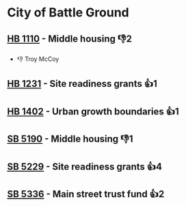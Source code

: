 # City of Battle Ground

## [HB 1110](/bill/2023-24/hb/1110/) - Middle housing  👎2 
* 👎 Troy McCoy

## [HB 1231](/bill/2023-24/hb/1231/) - Site readiness grants 👍1  

## [HB 1402](/bill/2023-24/hb/1402/) - Urban growth boundaries 👍1  

## [SB 5190](/bill/2023-24/sb/5190/) - Middle housing  👎1 

## [SB 5229](/bill/2023-24/sb/5229/) - Site readiness grants 👍4  

## [SB 5336](/bill/2023-24/sb/5336/) - Main street trust fund 👍2  